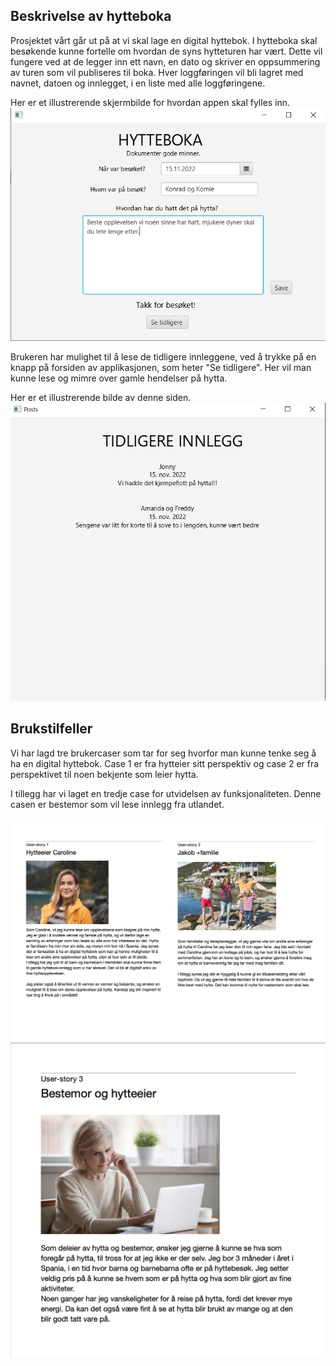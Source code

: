 ## Beskrivelse av hytteboka

Prosjektet vårt går ut på at vi skal lage en digital hyttebok. I hytteboka skal besøkende kunne fortelle om hvordan de syns hytteturen har vært. Dette vil fungere ved at de legger inn ett navn, en dato og skriver en oppsummering av turen som vil publiseres til boka. Hver loggføringen vil bli lagret med navnet, datoen og innlegget, i en liste med alle loggføringene.

Her er et illustrerende skjermbilde for hvordan appen skal fylles inn.
![Example](doc_resources/exampleNewPost.png)

Brukeren har mulighet til å lese de tidligere innleggene, ved å trykke på en knapp på forsiden av applikasjonen, som heter "Se tidligere". Her vil man kunne lese og mimre over gamle hendelser på hytta.

Her er et illustrerende bilde av denne siden.
![Example](doc_resources/examplePreviousPosts.png)
<br />

## Brukstilfeller

Vi har lagd tre brukercaser som tar for seg hvorfor man kunne tenke seg å ha en digital hyttebok. Case 1 er fra hytteier sitt perspektiv og case 2 er fra perspektivet til noen bekjente som leier hytta.

I tillegg har vi laget en tredje case for utvidelsen av funksjonaliteten. Denne casen er bestemor som vil lese innlegg fra utlandet.

![Usercases](doc_resources/userCase1-2.jpg)
![Usercases](doc_resources/userCase3.jpg)
